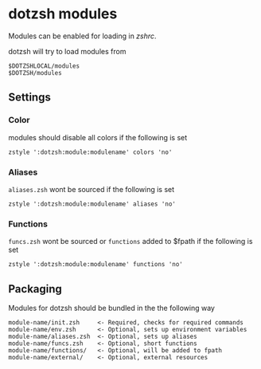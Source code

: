 dotzsh modules
==============

Modules can be enabled for loading in *zshrc*.

dotzsh will try to load modules from 

    $DOTZSHLOCAL/modules
    $DOTZSH/modules

Settings
--------

### Color

modules should disable all colors if the following is set

    zstyle ':dotzsh:module:modulename' colors 'no'

### Aliases

`aliases.zsh` wont be sourced if the following is set

    zstyle ':dotzsh:module:modulename' aliases 'no'

### Functions

`funcs.zsh` wont be sourced or `functions` added to $fpath
if the following is set

    zstyle ':dotzsh:module:modulename' functions 'no'

Packaging
---------

Modules for dotzsh should be bundled in the the following way

    module-name/init.zsh     <- Required, checks for required commands
    module-name/env.zsh      <- Optional, sets up environment variables
    module-name/aliases.zsh  <- Optional, sets up aliases
    module-name/funcs.zsh    <- Optional, short functions
    module-name/functions/   <- Optional, will be added to fpath
    module-name/external/    <- Optional, external resources

